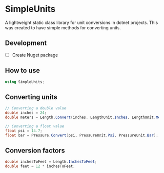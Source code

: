 # SimpleUnits
A lightweight static class library for unit conversions in dotnet projects. This was created to have simple methods for converting units.

## Development
- [ ] Create Nuget package

## How to use
``` csharp
using SimpleUnits;
```

## Converting units
``` csharp
// Converting a double value
double inches = 24;
double meters = Length.Convert(inches, LengthUnit.Inches, LengthUnit.Meters);

// Converting a float value
float psi = 14.7;
float bar = Pressure.Convert(psi, PressureUnit.Psi, PressureUnit.Bar);
```

## Conversion factors
``` csharp
double inchesToFeet = Length.InchesToFeet;
double feet = 12 * inchesToFeet;
```
